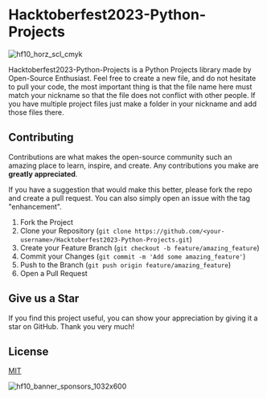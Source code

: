 # Hacktoberfest2023-Python-Projects

![hf10_horz_scl_cmyk](https://github.com/JosephLahiru/Hacktoberfest2023-Python-Projects/assets/44818405/e41a1fb5-4165-4d0e-be18-50ec1d4976fe)

Hacktoberfest2023-Python-Projects is a Python Projects library made by Open-Source Enthusiast. Feel free to create a new file, and do not hesitate to pull your code, the most important thing is that the file name here must match your nickname so that the file does not conflict with other people. If you have multiple project files just make a folder in your nickname and add those files there.

## Contributing
Contributions are what makes the open-source community such an amazing place to learn, inspire, and create. Any contributions you make are **greatly appreciated**.

If you have a suggestion that would make this better, please fork the repo and create a pull request. You can also simply open an issue with the tag "enhancement".

1. Fork the Project
2. Clone your Repository (`git clone https://github.com/<your-username>/Hacktoberfest2023-Python-Projects.git`)
3. Create your Feature Branch (`git checkout -b feature/amazing_feature`)
4. Commit your Changes (`git commit -m 'Add some amazing_feature'`)
5. Push to the Branch (`git push origin feature/amazing_feature`)
6. Open a Pull Request

## Give us a Star
If you find this project useful, you can show your appreciation by giving it a star on GitHub. Thank you very much!

## License
[MIT](https://choosealicense.com/licenses/mit/)

![hf10_banner_sponsors_1032x600](https://github.com/JosephLahiru/Hacktoberfest2023-Python-Projects/assets/44818405/7be1e9e2-70f9-4d23-99d2-aadd3172d21c)
